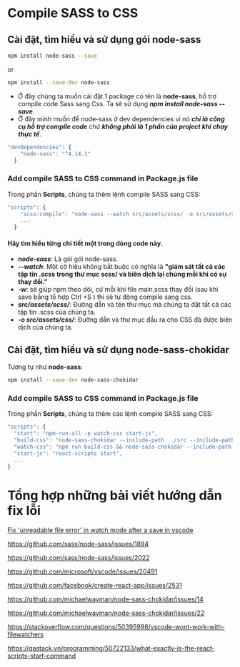 # Compile SASS to CSS

## Cài đặt, tìm hiểu và sử dụng gói node-sass

```bash
npm install node-sass --save
```

or

```bash
npm install --save-dev node-sass
```

- Ở đây chúng ta muốn cài đặt 1 package có tên là **node-sass**, hỗ trợ compile code Sass sang Css. Ta sẽ sử dụng ***npm install node-sass --save***.
- Ở đây mình muốn để node-sass ở dev dependencies vì nó ***chỉ là công cụ hỗ trợ compile code*** chứ ***không phải là 1 phần của project khi chạy thực tế***.

``` js
"devDependencies": {
    "node-sass": "^4.14.1"
  }
```

### Add compile SASS to CSS command in Package.js file

Trong phần **Scripts**, chúng ta thêm lệnh compile SASS sang CSS:

``` js
"scripts": {
    "scss:compile": "node-sass --watch src/assets/scss/ -o src/assets/css/ ",
    ...
  }
```

#### Hãy tìm hiểu từng chi tiết một trong dòng code này.

- ***node-sass***: Là gói gói node-sass.
- ***--watch***: Một cờ hiệu không bắt buộc có nghĩa là **"giám sát tất cả các tập tin .scss trong thư mục scss/ và biên dịch lại chúng mỗi khi có sự thay đổi."**
- ***-w***: sẽ giúp npm theo dõi, cứ mỗi khi file main.scss thay đổi (sau khi save bằng tổ hợp Ctrl +S ) thì sẽ tự động compile sang css.
- ***src/assets/scss/***: Đường dẫn và tên thư mục mà chúng ta đặt tất cả các tập tin .scss của chúng ta.
- ***-o src/assets/css/***: Đường dẫn và thư mục đầu ra cho CSS đã được biên dịch của chúng ta.

## Cài đặt, tìm hiểu và sử dụng node-sass-chokidar

Tương tự như **node-sass**:

``` bash
npm install --save-dev node-sass-chokidar
```

### Add compile SASS to CSS command in Package.js file

Trong phần **Scripts**, chúng ta thêm các lệnh compile SASS sang CSS:

``` js
"scripts": {
  "start": "npm-run-all -p watch-css start-js",
  "build-css": "node-sass-chokidar --include-path  ./src --include-path ./node_modules src/assets/scss/main.scss -o src/assets/css/main.css",
  "watch-css": "npm run build-css && node-sass-chokidar --include-path  ./src --include-path ./node_modules src/assets/scss/main.scss -o src/assets/css/main.css -w -r --usePolling --polling-interval 500",
  "start-js": "react-scripts start",
  ...
}
```










# Tổng hợp những bài viết hướng dẫn fix lỗi

[Fix 'unreadable file error' in watch mode after a save in vscode](https://github.com/marcosbozzani/node-sass/blob/bug-vscode-watch/lib/render.js)

https://github.com/sass/node-sass/issues/1894

https://github.com/sass/node-sass/issues/2022

https://github.com/microsoft/vscode/issues/20491

https://github.com/facebook/create-react-app/issues/2531

https://github.com/michaelwayman/node-sass-chokidar/issues/14

https://github.com/michaelwayman/node-sass-chokidar/issues/22

https://stackoverflow.com/questions/50395998/vscode-wont-work-with-filewatchers

https://qastack.vn/programming/50722133/what-exactly-is-the-react-scripts-start-command